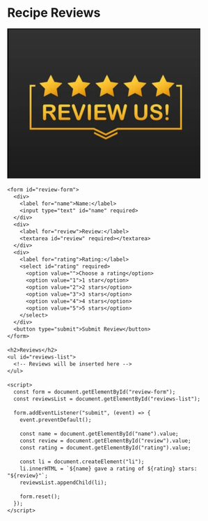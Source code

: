 <html>
  <head>
    <title>Review Page</title>
  </head>
  <style>
    
  </style>
  <body>
    <h1>Recipe Reviews</h1>
    <img src="images/review.png">

    <form id="review-form">
      <div>
        <label for="name">Name:</label>
        <input type="text" id="name" required>
      </div>
      <div>
        <label for="review">Review:</label>
        <textarea id="review" required></textarea>
      </div>
      <div>
        <label for="rating">Rating:</label>
        <select id="rating" required>
          <option value="">Choose a rating</option>
          <option value="1">1 star</option>
          <option value="2">2 stars</option>
          <option value="3">3 stars</option>
          <option value="4">4 stars</option>
          <option value="5">5 stars</option>
        </select>
      </div>
      <button type="submit">Submit Review</button>
    </form>

    <h2>Reviews</h2>
    <ul id="reviews-list">
      <!-- Reviews will be inserted here -->
    </ul>

    <script>
      const form = document.getElementById("review-form");
      const reviewsList = document.getElementById("reviews-list");

      form.addEventListener("submit", (event) => {
        event.preventDefault();

        const name = document.getElementById("name").value;
        const review = document.getElementById("review").value;
        const rating = document.getElementById("rating").value;

        const li = document.createElement("li");
        li.innerHTML = `${name} gave a rating of ${rating} stars: "${review}"`;
        reviewsList.appendChild(li);

        form.reset();
      });
    </script>
  </body>
</html>

